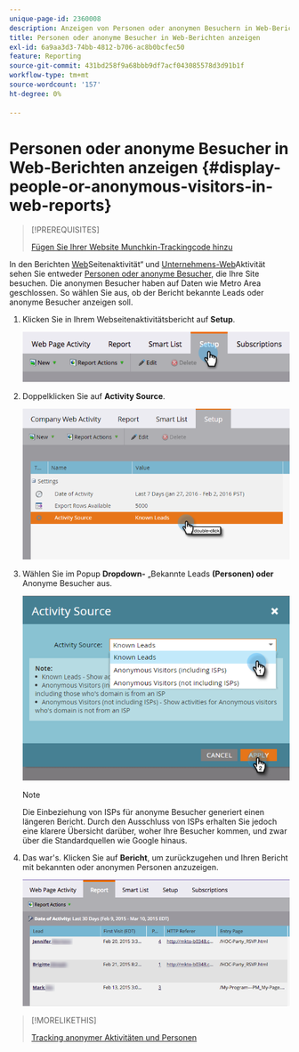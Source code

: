 ```yaml
---
unique-page-id: 2360008
description: Anzeigen von Personen oder anonymen Besuchern in Web-Berichten - Marketo-Dokumente - Produktdokumentation
title: Personen oder anonyme Besucher in Web-Berichten anzeigen
exl-id: 6a9aa3d3-74bb-4812-b706-ac8b0bcfec50
feature: Reporting
source-git-commit: 431bd258f9a68bbb9df7acf043085578d3d91b1f
workflow-type: tm+mt
source-wordcount: '157'
ht-degree: 0%

---
```


# Personen oder anonyme Besucher in Web-Berichten anzeigen {#display-people-or-anonymous-visitors-in-web-reports}

>[!PREREQUISITES]
>
>[Fügen Sie Ihrer Website Munchkin-Trackingcode hinzu](/help/marketo/product-docs/administration/additional-integrations/add-munchkin-tracking-code-to-your-website.md)

In den Berichten [Web](/help/marketo/product-docs/reporting/basic-reporting/report-types/web-page-activity-report.md)Seitenaktivität“ und [Unternehmens-Web](/help/marketo/product-docs/reporting/basic-reporting/report-types/company-web-activity-report.md)Aktivität sehen Sie entweder [Personen oder anonyme Besucher](/help/marketo/product-docs/core-marketo-concepts/smart-lists-and-static-lists/managing-people-in-smart-lists/understanding-anonymous-activity-and-people.md), die Ihre Site besuchen. Die anonymen Besucher haben auf Daten wie Metro Area geschlossen.  So wählen Sie aus, ob der Bericht bekannte Leads oder anonyme Besucher anzeigen soll.

1. Klicken Sie in Ihrem Webseitenaktivitätsbericht auf **Setup**.

   ![](assets/image2015-3-10-11-3a43-3a13.png)

1. Doppelklicken Sie auf **Activity Source**.

   ![](assets/image2016-2-2-14-3a5-3a59.png)

1. Wählen Sie im Popup **Dropdown-** „Bekannte Leads **(Personen) oder** Anonyme Besucher aus.

   ![](assets/image2016-2-2-14-3a7-3a8.png)

   >[!NOTE]
   >
   >Die Einbeziehung von ISPs für anonyme Besucher generiert einen längeren Bericht. Durch den Ausschluss von ISPs erhalten Sie jedoch eine klarere Übersicht darüber, woher Ihre Besucher kommen, und zwar über die Standardquellen wie Google hinaus.

1. Das war&#39;s. Klicken Sie auf **Bericht**, um zurückzugehen und Ihren Bericht mit bekannten oder anonymen Personen anzuzeigen.

   ![](assets/image2015-3-10-11-3a48-3a36.png)

>[!MORELIKETHIS]
>
>[Tracking anonymer Aktivitäten und Personen](/help/marketo/product-docs/reporting/basic-reporting/report-activity/tracking-anonymous-activity-and-people.md)
